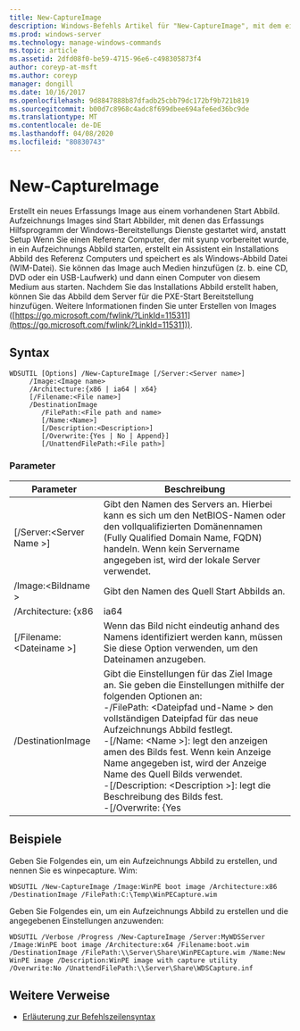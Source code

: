 ```yaml
---
title: New-CaptureImage
description: Windows-Befehls Artikel für "New-CaptureImage", mit dem ein neues Erfassungs Image aus einem vorhandenen Start Abbild erstellt wird.
ms.prod: windows-server
ms.technology: manage-windows-commands
ms.topic: article
ms.assetid: 2dfd08f0-be59-4715-96e6-c498305873f4
author: coreyp-at-msft
ms.author: coreyp
manager: dongill
ms.date: 10/16/2017
ms.openlocfilehash: 9d8847888b87dfadb25cbb79dc172bf9b721b819
ms.sourcegitcommit: b00d7c8968c4adc8f699dbee694afe6ed36bc9de
ms.translationtype: MT
ms.contentlocale: de-DE
ms.lasthandoff: 04/08/2020
ms.locfileid: "80830743"
---
```

# <a name="new-captureimage"></a>New-CaptureImage

Erstellt ein neues Erfassungs Image aus einem vorhandenen Start Abbild. Aufzeichnungs Images sind Start Abbilder, mit denen das Erfassungs Hilfsprogramm der Windows-Bereitstellungs Dienste gestartet wird, anstatt Setup Wenn Sie einen Referenz Computer, der mit syunp vorbereitet wurde, in ein Aufzeichnungs Abbild starten, erstellt ein Assistent ein Installations Abbild des Referenz Computers und speichert es als Windows-Abbild Datei (WIM-Datei). Sie können das Image auch Medien hinzufügen (z. b. eine CD, DVD oder ein USB-Laufwerk) und dann einen Computer von diesem Medium aus starten. Nachdem Sie das Installations Abbild erstellt haben, können Sie das Abbild dem Server für die PXE-Start Bereitstellung hinzufügen. Weitere Informationen finden Sie unter Erstellen von Images ([https://go.microsoft.com/fwlink/?LinkId=115311](https://go.microsoft.com/fwlink/?LinkId=115311)).

## <a name="syntax"></a>Syntax

```
WDSUTIL [Options] /New-CaptureImage [/Server:<Server name>]
     /Image:<Image name>
     /Architecture:{x86 | ia64 | x64}
     [/Filename:<File name>]
     /DestinationImage
        /FilePath:<File path and name>
        [/Name:<Name>]
        [/Description:<Description>]
        [/Overwrite:{Yes | No | Append}]
        [/UnattendFilePath:<File path>]
```

### <a name="parameters"></a>Parameter

|        Parameter         |                                                                                                                                                                                                                         Beschreibung                                                                                                                                                                                                                          |
|--------------------------|--------------------------------------------------------------------------------------------------------------------------------------------------------------------------------------------------------------------------------------------------------------------------------------------------------------------------------------------------------------------------------------------------------------------------------------------------------------|
| [/Server:\<Server Name >] |                                                                                                                                       Gibt den Namen des Servers an. Hierbei kann es sich um den NetBIOS-Namen oder den vollqualifizierten Domänennamen (Fully Qualified Domain Name, FQDN) handeln. Wenn kein Servername angegeben ist, wird der lokale Server verwendet.                                                                                                                                        |
|   /Image:\<Bildname >   |                                                                                                                                                                                                         Gibt den Namen des Quell Start Abbilds an.                                                                                                                                                                                                         |
|   /Architecture: {x86    |                                                                                                                                                                                                                             ia64                                                                                                                                                                                                                             |
| [/Filename: \<Dateiname >] |                                                                                                                                                                            Wenn das Bild nicht eindeutig anhand des Namens identifiziert werden kann, müssen Sie diese Option verwenden, um den Dateinamen anzugeben.                                                                                                                                                                            |
|    /DestinationImage     | Gibt die Einstellungen für das Ziel Image an. Sie geben die Einstellungen mithilfe der folgenden Optionen an:</br>-/FilePath: \<Dateipfad und-Name > den vollständigen Dateipfad für das neue Aufzeichnungs Abbild festlegt.</br>-[/Name: \<Name >]: legt den anzeigen amen des Bilds fest. Wenn kein Anzeige Name angegeben ist, wird der Anzeige Name des Quell Bilds verwendet.</br>-[/Description: \<Description >]: legt die Beschreibung des Bilds fest.</br>-[/Overwrite: {Yes |

## <a name="examples"></a><a name=BKMK_examples></a>Beispiele

Geben Sie Folgendes ein, um ein Aufzeichnungs Abbild zu erstellen, und nennen Sie es winpecapture. Wim:
```
WDSUTIL /New-CaptureImage /Image:WinPE boot image /Architecture:x86 /DestinationImage /FilePath:C:\Temp\WinPECapture.wim
```
Geben Sie Folgendes ein, um ein Aufzeichnungs Abbild zu erstellen und die angegebenen Einstellungen anzuwenden:
```
WDSUTIL /Verbose /Progress /New-CaptureImage /Server:MyWDSServer /Image:WinPE boot image /Architecture:x64 /Filename:boot.wim 
/DestinationImage /FilePath:\\Server\Share\WinPECapture.wim /Name:New WinPE image /Description:WinPE image with capture utility /Overwrite:No /UnattendFilePath:\\Server\Share\WDSCapture.inf
```

## <a name="additional-references"></a>Weitere Verweise

- [Erläuterung zur Befehlszeilensyntax](command-line-syntax-key.md)
